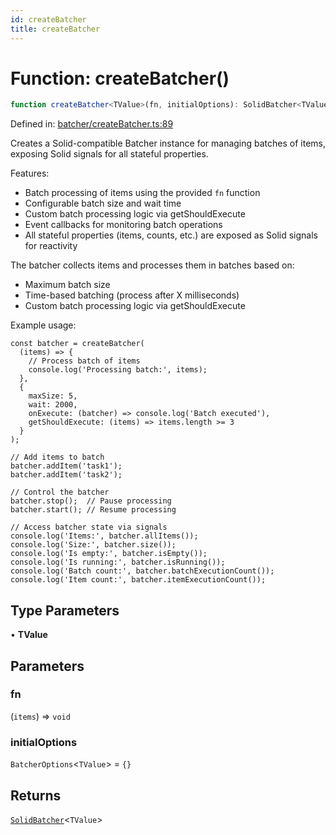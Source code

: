 ```yaml
---
id: createBatcher
title: createBatcher
---
```


<!-- DO NOT EDIT: this page is autogenerated from the type comments -->

# Function: createBatcher()

```ts
function createBatcher<TValue>(fn, initialOptions): SolidBatcher<TValue>
```

Defined in: [batcher/createBatcher.ts:89](https://github.com/TanStack/pacer/blob/main/packages/solid-pacer/src/batcher/createBatcher.ts#L89)

Creates a Solid-compatible Batcher instance for managing batches of items, exposing Solid signals for all stateful properties.

Features:
- Batch processing of items using the provided `fn` function
- Configurable batch size and wait time
- Custom batch processing logic via getShouldExecute
- Event callbacks for monitoring batch operations
- All stateful properties (items, counts, etc.) are exposed as Solid signals for reactivity

The batcher collects items and processes them in batches based on:
- Maximum batch size
- Time-based batching (process after X milliseconds)
- Custom batch processing logic via getShouldExecute

Example usage:
```tsx
const batcher = createBatcher(
  (items) => {
    // Process batch of items
    console.log('Processing batch:', items);
  },
  {
    maxSize: 5,
    wait: 2000,
    onExecute: (batcher) => console.log('Batch executed'),
    getShouldExecute: (items) => items.length >= 3
  }
);

// Add items to batch
batcher.addItem('task1');
batcher.addItem('task2');

// Control the batcher
batcher.stop();  // Pause processing
batcher.start(); // Resume processing

// Access batcher state via signals
console.log('Items:', batcher.allItems());
console.log('Size:', batcher.size());
console.log('Is empty:', batcher.isEmpty());
console.log('Is running:', batcher.isRunning());
console.log('Batch count:', batcher.batchExecutionCount());
console.log('Item count:', batcher.itemExecutionCount());
```

## Type Parameters

• **TValue**

## Parameters

### fn

(`items`) => `void`

### initialOptions

`BatcherOptions`\<`TValue`\> = `{}`

## Returns

[`SolidBatcher`](../../interfaces/solidbatcher.md)\<`TValue`\>
